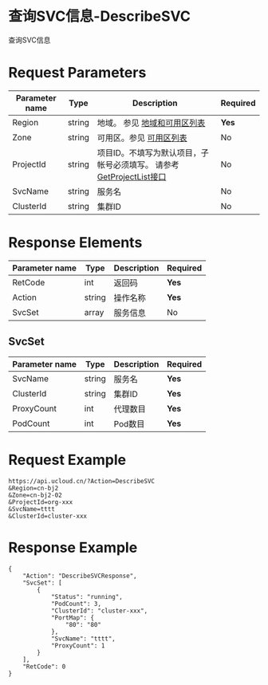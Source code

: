 # 查询SVC信息-DescribeSVC

查询SVC信息

# Request Parameters
|Parameter name|Type|Description|Required|
|---|---|---|---|
|Region|string|地域。 参见 [地域和可用区列表](../summary/regionlist.html)|**Yes**|
|Zone|string|可用区。参见 [可用区列表](../summary/regionlist.html)|No|
|ProjectId|string|项目ID。不填写为默认项目，子帐号必须填写。 请参考[GetProjectList接口](../summary/get_project_list.html)|No|
|SvcName|string|服务名|No|
|ClusterId|string|集群ID|No|

# Response Elements
|Parameter name|Type|Description|Required|
|---|---|---|---|
|RetCode|int|返回码|**Yes**|
|Action|string|操作名称|**Yes**|
|SvcSet|array|服务信息|No|

## SvcSet
|Parameter name|Type|Description|Required|
|---|---|---|---|
|SvcName|string|服务名|**Yes**|
|ClusterId|string|集群ID|**Yes**|
|ProxyCount|int|代理数目|**Yes**|
|PodCount|int|Pod数目|**Yes**|

# Request Example
```
https://api.ucloud.cn/?Action=DescribeSVC
&Region=cn-bj2
&Zone=cn-bj2-02
&ProjectId=org-xxx
&SvcName=tttt
&ClusterId=cluster-xxx
```

# Response Example
```
{
    "Action": "DescribeSVCResponse", 
    "SvcSet": [
        {
            "Status": "running", 
            "PodCount": 3, 
            "ClusterId": "cluster-xxx", 
            "PortMap": {
                "80": "80"
            }, 
            "SvcName": "tttt", 
            "ProxyCount": 1
        }
    ], 
    "RetCode": 0
}
```

